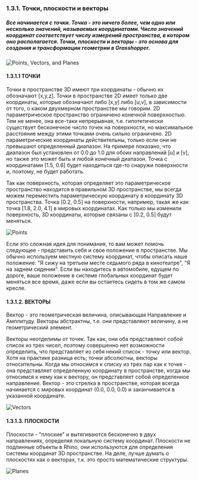 ### 1.3.1. Точки, плоскости и векторы

##### Все начинается с точки. Точка - это ничего более, чем одно или несколько значений, называемых координатами. Число значений координат соответствует числу измерений пространства, в котором оно располагается. Точки, плоскости и векторы - это основа для создания и трансформации геометрии в Grasshopper.

![Points, Vectors, and Planes](images/1-3-1/1-3-1_001-intro.png)

#### 1.3.1.1 ТОЧКИ
Точки в пространстве 3D имеют три координаты - обычно их обозначают [x,y,z]. Точки в пространстве 2D имеет только две координаты, которые обозначают либо [x,y] либо [u,v], в зависимости от того, о каком двухмерном пространстве мы говорим. 2D параметрическое пространство ограничено конечной поверхностью. Тем не менее, она все-таки непрерывная, т.е. гипотетически существует бесконечное число точек на поверхности, но максимальное расстояние между этими точками очень сильно ограничено. 2D параметрические координаты действительны, только если они не превышают определенный диапазон. На примере показано, что диапазон был установлен от 0.0 до 1.0  для обоих направлений [u] и [v], но также это может быть и любой конечный диапазон. Точка с координатами [1.5, 0.6] будет находиться где-то снаружи поверхности и, поэтому, не будет работать.

Так как поверхность, которая определяет это параметрическое пространство находится в правильном 3D пространстве, мы всегда можем переместить параметрическую координату в координату 3D пространства. Точка [0.2, 0.5] на поверхности, например, такая же как точка [1.8, 2.0, 4.1] в мировых координатах. Как только мы изменили поверхность, 3D координаты, которые связаны с [0.2, 0.5] будут меняться.

![Points](images/1-3-1/1-3-1_002-points.png)

Если это сложная идея для понимания, то вам может помочь следующее - представить себя и свое положение в пространстве. Мы обычно используем местную систему координат, чтобы описать наше положение: "Я сижу на третьем месте седьмого ряда в кинотеатре", "Я на заднем сидении". Если вы находитесь в автомобиле, едущем по дороге, ваше положение в системе глобальных координат будет меняться все время, даже если вы остаетесь сидеть в том же самом кресле.

#### 1.3.1.2. ВЕКТОРЫ
Вектор - это геометрическая величина, описывающая Направление и Амплитуду.
Векторы абстрактны, т.е. они представляют величину, а не геометрический элемент.

Векторы неотделимы от точек. Так как, они оба представляют собой список из трех чисел, поэтому совершенно нет возможности определить, что представляет из себя некий список - точку или вектор. Хотя на практике разница есть; точки абсолютны, векторы относительны. Когда мы относимся к списку из трех пар как к точке - она представляет определенную координату в пространстве, когда мы относимся к нему как к вектору, он представляет собой определенное направление. Вектор - это стрелка в пространстве, которая всегда начинается с мировых координат (0.0, 0.0, 0.0) и заканчивается в указанной координате.

![Vectors](images/1-3-1/1-3-1_003-vectors.png)

#### 1.3.1.3. ПЛОСКОСТИ
Плоскости - "плоские" и вытягиваются бесконечно в двух направлениях, определяя локальную систему координат. Плоскости не подлинные объекты в Rhino, они используются для определения системы координат 3D пространстве. На деле, лучше думать о плоскостях как о векторах, т.к. это просто математические структуры.

![Planes](images/1-3-1/1-3-1_004-planes.png)
